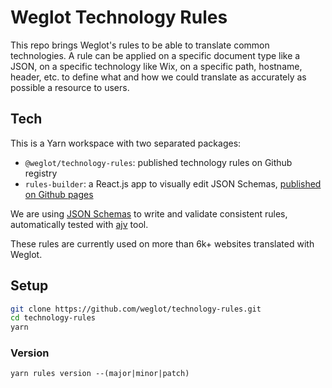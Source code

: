 # Weglot Technology Rules

This repo brings Weglot's rules to be able to translate common technologies. A
rule can be applied on a specific document type like a JSON, on a specific
technology like Wix, on a specific path, hostname, header, etc. to define what
and how we could translate as accurately as possible a resource to users.

## Tech

This is a Yarn workspace with two separated packages:

- `@weglot/technology-rules`: published technology rules on Github registry
- `rules-builder`: a React.js app to visually edit JSON Schemas,
[published on Github pages](https://weglot.github.io/technology-rules/)

We are using [JSON Schemas](https://json-schema.org/) to write and validate
consistent rules, automatically tested with [ajv](https://ajv.js.org/) tool.

These rules are currently used on more than 6k+ websites translated with Weglot.

## Setup

```sh
git clone https://github.com/weglot/technology-rules.git
cd technology-rules
yarn
```

### Version

`yarn rules version --(major|minor|patch)`

